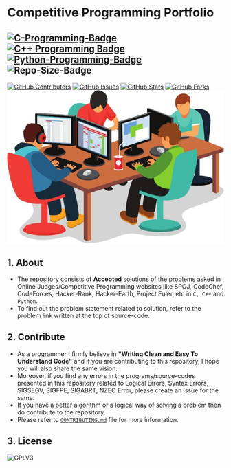 # Competitive Programming Portfolio
[![C-Programming-Badge](https://img.shields.io/badge/C-00599C?style=for-the-badge&logo=c&logoColor=white)](https://en.wikipedia.org/wiki/C_(programming_language))
[![C++ Programming Badge](https://img.shields.io/badge/C%2B%2B-00599C?style=for-the-badge&logo=c%2B%2B&logoColor=white)](https://en.wikipedia.org/wiki/C%2B%2B)
[![Python-Programming-Badge](https://img.shields.io/badge/Python-3776AB?style=for-the-badge&logo=python&logoColor=white)](https://www.python.org/)
![Repo-Size-Badge](https://img.shields.io/github/repo-size/strikersps/Competitive-Programming?color=%23FF0000&style=for-the-badge)
--------------------------------------------------------------------------------------------------------------------------------------------------------------------
[![GitHub Contributors](https://img.shields.io/github/contributors/strikersps/Competitive-Programming.svg)](https://github.com/strikersps/Competitive-Programming/graphs/contributors)
[![GitHub Issues](https://img.shields.io/github/issues/strikersps/Competitive-Programming)](https://github.com/strikersps/Competitive-Programming/issues)
[![GitHub Stars](https://img.shields.io/github/stars/strikersps/Competitive-Programming?style=flat-square)](https://github.com/strikersps/Competitive-Programming/stargazers)
[![GitHub Forks](https://img.shields.io/github/forks/strikersps/Competitive-Programming?style=flat-square)](https://github.com/strikersps/Competitive-Programming/network/members)
![Competitive Programming Image](https://github.com/strikersps/Competitive-Programming/blob/master/Competitive-Programming-Image.jpg)
## 1. About  
- The repository consists of **Accepted** solutions of the problems asked in Online Judges/Competitive Programming websites like SPOJ, CodeChef, CodeForces, Hacker-Rank, Hacker-Earth, Project Euler, etc in `C, C++` and `Python`.
- To find out the problem statement related to solution, refer to the problem link written at the top of source-code.  

## 2. Contribute
- As a programmer I firmly believe in **"Writing Clean and Easy To Understand Code"** and if you are contributing to this repository, I hope you will also share the same vision.
- Moreover, if you find any errors in the programs/source-codes presented in this repository related to Logical Errors, Syntax Errors, SIGSEGV, SIGFPE, SIGABRT, NZEC Error, please create an issue for the same.
- If you have a better algorithm or a logical way of solving a problem then do contribute to the repository.  
- Please refer to [`CONTRIBUTING.md`](https://github.com/strikersps/Competitive-Programming/blob/master/CONTRIBUTING.md) file for more information.

## 3. License  
![GPLV3](https://img.shields.io/github/license/strikersps/Competitive-Programming?style=for-the-badge)
